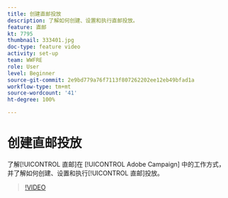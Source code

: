 ```yaml
---
title: 创建直邮投放
description: 了解如何创建、设置和执行直邮投放。
feature: 直邮
kt: 7795
thumbnail: 333401.jpg
doc-type: feature video
activity: set-up
team: WWFRE
role: User
level: Beginner
source-git-commit: 2e9bd779a76f7113f807262202ee12eb49bfad1a
workflow-type: tm+mt
source-wordcount: '41'
ht-degree: 100%

---
```


# 创建直邮投放

了解[!UICONTROL 直邮]在 [!UICONTROL Adobe Campaign] 中的工作方式，并了解如何创建、设置和执行[!UICONTROL 直邮]投放。

>[!VIDEO](https://video.tv.adobe.com/v/333401?quality=12)
